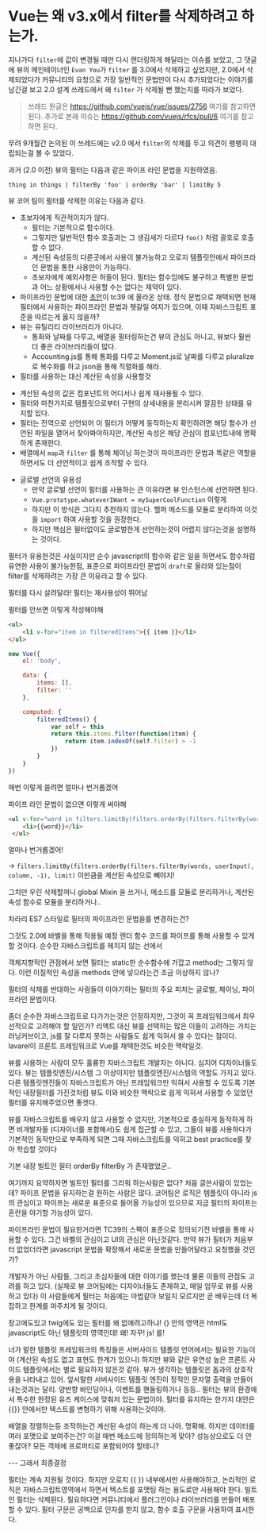 # Vue는 왜 v3.x에서 filter를 삭제하려고 하는가.

지나가다 `filter`에 값이 변경될 때만 다시 랜더링하게 해달라는 이슈를 보았고, 그 댓글에 뷰의 메인테이너인 `Evan You`가 `filter` 를 3.0에서 삭제하고 싶었지만, 2.0에서 삭제되었다가 커뮤니티의 요청으로 가장 일반적인 문법만이 다시 추가되었다는 이야기를 남긴걸 보고 2.0 설계 쓰레드에서 왜 `filter` 가 삭제될 뻔 했는지를 따라가 보았다.

> 쓰레드 원글은 https://github.com/vuejs/vue/issues/2756 여기를 참고하면 된다.
> 추가로 본래 이슈는 https://github.com/vuejs/rfcs/pull/6 여기를 참고하면 된다.

무려 9개월간 논의된 이 쓰레드에는 v2.0 에서 `filter`의 삭제를 두고 의견이 팽팽히 대립되는걸 볼 수 있었다.

과거 (2.0 이전) 뷰의 필터는 다음과 같은 파이프 라인 문법을 지원하였음. 

`thing in things | filterBy 'foo' | orderBy 'bar' | limitBy 5`

뷰 코어 팀이 필터를 삭제한 이유는 다음과 같다.

- 초보자에게 직관적이지가 않다.
  + 필터는 기본적으로 함수이다. 
  + 그렇지만 일반적인 함수 호출과는 그 생김새가 다르다 `foo()` 처럼 괄호로 호출할 수 없다.
  + 계산된 속성등의 다른곳에서 사용이 불가능하고 오로지 템플릿안에서 파이프라인 문법을 통한 사용만이 가능하다.
  + 초보자에게 예외사항은 허들이 된다. 필터는 함수임에도 불구하고 특별한 문법과 어느 상황에서나 사용할 수는 없다는 제약이 있다.
- 파이프라인 문법에 대한 [초안](http://tc39.github.io/proposal-pipeline-operator/)이 tc39 에 올라온 상태. 정식 문법으로 채택되면 현재 필터에서 사용하는 파이프라인 문법과 헷갈릴 여지가 있으며, 이때 자바스크립트 표준을 따르는게 옳지 않을까?
- 뷰는 유틸리티 라이브러리가 아니다.
  + 통화와 날짜를 다루고, 배열을 필터링하는건 뷰의 관심도 아니고, 뷰보다 훨씬 더 좋은 라이브러리들이 많다.
  + Accounting.js를 통해 통화를 다루고 Moment.js로 날짜를 다루고 pluralize로 복수화를 하고 json을 통해 직렬화를 해라.
 - 필터를 사용하는 대신 계산된 속성을 사용할것
  + 계산된 속성의 값은 컴포넌트의 어디서나 쉽게 재사용될 수 있다.
  + 필터와 마찬가지로 템플릿으로부터 구현의 상세내용을 분리시켜 깔끔한 상태를 유지할 있다.
  + 필터는 전역으로 선언되어 이 필터가 어떻게 동작하는지 확인하려면 해당 함수가 선언된 파일을 열어서 찾아봐야하지만, 계산된 속성은 해당 관심이 컴포넌트내에 명확하게 존재한다.
  + 배열에서 `map`과 `filter` 를 통해 체이닝 하는것이 파이프라인 문법과 똑같은 역할을 하면서도 더 선언적이고 쉽게 조작할 수 있다.
- 글로벌 선언의 유용성
  + 만약 글로벌 선언이 필터를 사용하는 큰 이유라면 뷰 인스턴스에 선언하면 된다.
  + `Vue.prototype.whateverIWant = mySuperCoolFunction` 이렇게
  + 하지만 이 방식은 그다지 추천하지 않는다. 헬퍼 메소드를 모듈로 분리하여 이것을 `import` 하여 사용할 것을 권장한다.
  + 하지만 핵심은 필터없이도 글로벌한게 선언하는것이 어렵지 않다는것을 설명하는 것이다.
 
필터가 유용한것은 사실이지만 순수 javascript의 함수와 같은 일을 하면서도 함수처럼 유연한 사용이 불가능한점, 표준으로 파이프라인 문법이 `draft`로 올라와 있는점이 filter를 삭제하려는 가장 큰 이유라고 할 수 있다.




필터를 다시 살려달라!
필터는 재사용성이 뛰어남

필터를 안쓰면 이렇게 작성해야해

```html
<ul>
    <li v-for="item in filteredItems">{{ item }}</li>
</ul>
```

```javascript
new Vue({
    el: 'body',

    data: {
        items: [],
        filter: ''
    },

    computed: {
        filteredItems() {
            var self = this
            return this.items.filter(function(item) {
                return item.indexOf(self.filter) > -1
            })
        }
    }
})
```

매번 이렇게 쓸려면 얼마나 번거롭겠어

파이프 라인 문법이 없으면 이렇게 써야해

```html
<ul v-for="word in filters.limitBy(filters.orderBy(filters.filterBy(words, userInput), column, -1), limit)">
    <li>{{word}}</li>
 </ul>
```

얼마나 번거롭겠어!

-> `filters.limitBy(filters.orderBy(filters.filterBy(words, userInput), column, -1), limit)` 이만큼을 계산된 속성으로 빼야지!

그치만 우린 삭제할꺼니 global Mixin 을 쓰거나, 메소드를 모듈로 분리하거나, 계산된 속성 함수로 모듈을 분리하거나..

차라리 ES7 스타일로 필터의 파이프라인 문법을를 변경하는건?

그것도 2.0에 바벨을 통해 적용될 예정 렌더 함수 코드를 파이프를 통해 사용할 수 있게 할 것이다. 순수한 자바스크립트를 헤치지 않는 선에서

객체지향적인 관점에서 보면 필터는 static한 순수함수에 가깝고 method는 그렇지 않다. 이런 이질적인 속성을 methods 안에 넣으라는건 조금 이상하지 않나?

필터의 삭제를 반대하는 사람들이 이야기하는 필터의 주요 피처는 글로벌, 체이닝, 파이프라인 문법이다.

좀더 순수한 자바스크립트로 다가가는것은 인정하지만, 그것이 꼭 프레임워크에서 최우선적으로 고려해야 할 일인가?
리액트 대신 뷰를 선택하는 많은 이들이 고려하는 가치는 러닝커브이고, js를 잘 다루지 못하는 사람들도 쉽게 익혀서 쓸 수 있다는 점이다. lavarel이 프론트 프레임워크로 Vue를 채택한것도 비슷한 맥락일것.

뷰를 사용하는 사람이 모두 훌륭한 자바스크립트 개발자는 아니다. 심지어 디자이너들도 있다. 뷰는 템플릿엔진/시스템 그 이상이지만 템플릿엔진/시스템의 역할도 가지고 있다. 다른 템플릿엔진들이 자바스크립트가 아닌 프레임워크만 익혀서 사용할 수 있도록 기본적인 내장필터를 가진것처럼 뷰도 이와 비슷한 맥락으로 쉽게 익혀서 사용할 수 있었던 필터를 유지해주었으면 좋겟다.

뷰를 자바스크립트를 배우지 않고 사용할 수 없지만, 기본적으로 충실하게 동작하게 하면 비개발자들 (디자이너를 포함해서)도 쉽게 접근할 수 있고, 그들이 뷰를 사용하다가 기본적인 동작만으로 부족하게 되면 그때 자바스크립트를 익히고 best practice를 찾아 학습할 것이다

기본 내장 빌트인 필터 orderBy filterBy 가 존재했었군..

여기까지 요약하자면 빌트인 필터를 그리워 하는사람은 없다? 처음 글쓴사람이 있었는데? 파이프 문법을 유지하는걸 원하는 사람은 많다. 코어팀은 로직은 템플릿이 아니라 js 의 관심이고 파이프는 새로운 표준으로 들어올 가능성이 있으므로 지금 필터의 파이프는 혼란을 야기할 가능성이 있다.

파이프라인 문법이 필요한거라면 TC39의 스펙이 표준으로 정의되기전 바벨을 통해 사용할 수 있다. 그건 바벨의 관심이고 UI의 관심은 아닌것같다. 만약 뷰가 필터가 처음부터 없었더라면 javascript 문법을 확장해서 새로운 문법을 만들어달라고 요청했을 것인가?

개발자가 아닌 사람들, 그리고 초심자들에 대한 이야기를 했는데 물론 이들의 관점도 고려를 하고 있다. (실제로 뷰 코어팀에는 디자이너들도 존재하고, 매일 업무로 뷰를 사용하고 있다) 이 사람들에게 필터는 처음에는 마법같아 보일지 모르지만 곧 배우는데 더 복잡하고 한계를 마주치게 될 것이다.

장고에도있고 twig에도 있는 필터를 왜 없애려고하냐! {} 안의 영역은 html도 javascript도 아닌 템플릿의 영역인데! 왜! 자꾸! js! 를!

너가 말한 템플릿 프레임워크의 특징들은 서버사이드 템플릿 언어에서는 필요한 기능이야 (계산된 속성도 없고 표현도 한계가 있으니) 하지만 뷰와 같은 유연성 높은 프론트 사이드 템플릿에서는 별로 필요하지 않은것 같아. 뷰가 생각하는 템플릿은 돔과의 상호작용을 나타내고 있어. 앞서말한 서버사이드 템플릿 엔진이 정적인 문자열 출력을 만들어 내는것과는 달리. 양반향 바인딩이나, 이벤트를 핸들링하거나 등등.. 필터는 뷰의 환경에서 특수한 한정된 유즈 케이스에 맞춰저 있는 문법이야. 필터를 유지하는 한가지 대안은 {{}} 안에서만 텍스트를 변형하기 위해 사용하는것이야. 

배열을 정렬하는등 조작하는건 계산된 속성이 하는게 더 나아. 명확해. 하지만 데이터를 여러 포맷으로 보여주는건? 이걸 매번 메소드에 정의하는게 맞아? 성능상으로도 더 안좋잖아? 모든 객체에 프로퍼티로 포함되어야 할테니?

--- 그래서 최종결정

필터는 계속 지원될 것이다. 하지만 오로지 {{ }} 내부에서만 사용해야하고, 논리적인 로직은 자바스크립트영역에서 하면서 텍스트를 포맷팅 하는 용도로만 사용해야 한다.
빌트인 필터는 삭제된다. 필요하다면 커뮤니티에서 플러그인이나 라이브러리를 만들어 배포할 수 있다.
필터 구문은 공백으로 인자를 받지 않고, 함수 호출 구문을 사용하여 표시한다.
